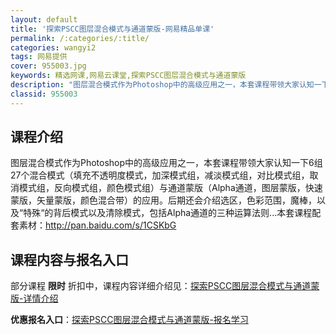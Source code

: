 ```yaml
---
layout: default
title: '探索PSCC图层混合模式与通道蒙版-网易精品单课'
permalink: /:categories/:title/
categories: wangyi2
tags: 网易提供
cover: 955003.jpg
keywords: 精选网课,网易云课堂,探索PSCC图层混合模式与通道蒙版
description: "图层混合模式作为Photoshop中的高级应用之一，本套课程带领大家认知一下6组27个混合模式（填充不透明度模式，加深模式组，减淡模式组，对比模式组，取消模式组，反向模式组，颜色模式组）与通"
classid: 955003
---
```


## 课程介绍

图层混合模式作为Photoshop中的高级应用之一，本套课程带领大家认知一下6组27个混合模式（填充不透明度模式，加深模式组，减淡模式组，对比模式组，取消模式组，反向模式组，颜色模式组）与通道蒙版（Alpha通道，图层蒙版，快速蒙版，矢量蒙版，颜色混合带）的应用。后期还会介绍选区，色彩范围，魔棒，以及“特殊“的背后模式以及清除模式，包括Alpha通道的三种运算法则...本套课程配套素材：http://pan.baidu.com/s/1CSKbG

## 课程内容与报名入口

部分课程 **限时** 折扣中，课程内容详细介绍见：[探索PSCC图层混合模式与通道蒙版-详情介绍](https://study.163.com/course/introduction/955003.htm?share=1&shareId=1025206652&utm_campaign=share&utm_medium=iphoneShare&utm_source=&utm_u=1025206652)

**优惠报名入口**：[探索PSCC图层混合模式与通道蒙版-报名学习](https://study.163.com/course/introduction/955003.htm?share=1&shareId=1025206652&utm_campaign=share&utm_medium=iphoneShare&utm_source=&utm_u=1025206652)

